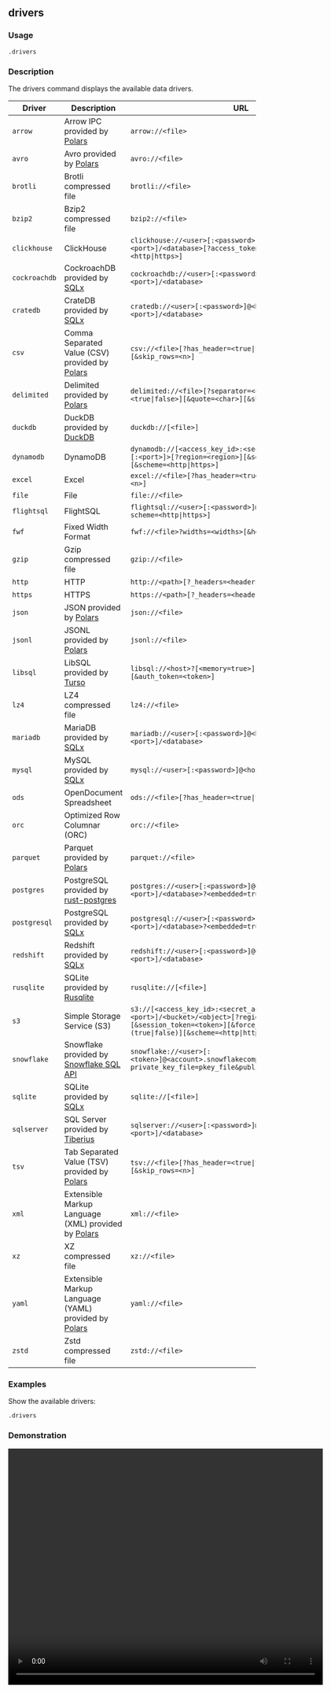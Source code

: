 ## drivers

### Usage

```text
.drivers
```

### Description

The drivers command displays the available data drivers.

| Driver        | Description                                                                                            | URL                                                                                                                                                                              |
|---------------|--------------------------------------------------------------------------------------------------------|----------------------------------------------------------------------------------------------------------------------------------------------------------------------------------|
| `arrow`       | Arrow IPC provided by [Polars](https://github.com/pola-rs/polars)                                      | `arrow://<file>`                                                                                                                                                                 |
| `avro`        | Avro provided by [Polars](https://github.com/pola-rs/polars)                                           | `avro://<file>`                                                                                                                                                                  |
| `brotli`      | Brotli compressed file                                                                                 | `brotli://<file>`                                                                                                                                                                |
| `bzip2`       | Bzip2 compressed file                                                                                  | `bzip2://<file>`                                                                                                                                                                 |
| `clickhouse`  | ClickHouse                                                                                             | `clickhouse://<user>[:<password>]@<host>[:<port>]/<database>[?access_token=<token>][&scheme=<http\|https>]`                                                                      |
| `cockroachdb` | CockroachDB provided by [SQLx](https://github.com/launchbadge/sqlx)                                    | `cockroachdb://<user>[:<password>]@<host>[:<port>]/<database>`                                                                                                                   |
| `cratedb`     | CrateDB provided by [SQLx](https://github.com/launchbadge/sqlx)                                        | `cratedb://<user>[:<password>]@<host>[:<port>]/<database>`                                                                                                                       |
| `csv`         | Comma Separated Value (CSV) provided by [Polars](https://github.com/pola-rs/polars)                    | `csv://<file>[?has_header=<true\|false>][&quote=<char>][&skip_rows=<n>]`                                                                                                         |
| `delimited`   | Delimited provided by [Polars](https://github.com/pola-rs/polars)                                      | `delimited://<file>[?separator=<char>][&has_header=<true\|false>][&quote=<char>][&skip_rows=<n>]`                                                                                |
| `duckdb`      | DuckDB provided by [DuckDB](https://duckdb.org/)                                                       | `duckdb://[<file>]`                                                                                                                                                              |
| `dynamodb`    | DynamoDB                                                                                               | `dynamodb://[<access_key_id>:<secret_access_key>@]<host>[:<port>]>[?region=<region>][&session_token=<token>][&scheme=<http\|https>]`                                             |
| `excel`       | Excel                                                                                                  | `excel://<file>[?has_header=<true\|false>][&skip_rows=<n>]`                                                                                                                      |
| `file`        | File                                                                                                   | `file://<file>`                                                                                                                                                                  |
| `flightsql`   | FlightSQL                                                                                              | `flightsql://<user>[:<password>]@<host>[:<port>][?scheme=<http\|https>]`                                                                                                         |
| `fwf`         | Fixed Width Format                                                                                     | `fwf://<file>?widths=<widths>[&headers=<headers>]`                                                                                                                               |
| `gzip`        | Gzip compressed file                                                                                   | `gzip://<file>`                                                                                                                                                                  |
| `http`        | HTTP                                                                                                   | `http://<path>[?_headers=<headers>]`                                                                                                                                             |
| `https`       | HTTPS                                                                                                  | `https://<path>[?_headers=<headers>]`                                                                                                                                            |
| `json`        | JSON provided by [Polars](https://github.com/pola-rs/polars)                                           | `json://<file>`                                                                                                                                                                  |
| `jsonl`       | JSONL provided by [Polars](https://github.com/pola-rs/polars)                                          | `jsonl://<file>`                                                                                                                                                                 |
| `libsql`      | LibSQL provided by [Turso](https://github.com/tursodatabase/libsql)                                    | `libsql://<host>?[<memory=true>][&file=<database_file>][&auth_token=<token>]`                                                                                                    |
| `lz4`         | LZ4 compressed file                                                                                    | `lz4://<file>`                                                                                                                                                                   |
| `mariadb`     | MariaDB provided by [SQLx](https://github.com/launchbadge/sqlx)                                        | `mariadb://<user>[:<password>]@<host>[:<port>]/<database>`                                                                                                                       |
| `mysql`       | MySQL provided by [SQLx](https://github.com/launchbadge/sqlx)                                          | `mysql://<user>[:<password>]@<host>[:<port>]/<database>`                                                                                                                         |
| `ods`         | OpenDocument Spreadsheet                                                                               | `ods://<file>[?has_header=<true\|false>][&skip_rows=<n>]`                                                                                                                        |
| `orc`         | Optimized Row Columnar (ORC)                                                                           | `orc://<file>`                                                                                                                                                                   |
| `parquet`     | Parquet provided by [Polars](https://github.com/pola-rs/polars)                                        | `parquet://<file>`                                                                                                                                                               |
| `postgres`    | PostgreSQL provided by [rust-postgres](https://github.com/sfackler/rust-postgres)                      | `postgres://<user>[:<password>]@<host>[:<port>]/<database>?<embedded=true>`                                                                                                      |
| `postgresql`  | PostgreSQL provided by [SQLx](https://github.com/launchbadge/sqlx)                                     | `postgresql://<user>[:<password>]@<host>[:<port>]/<database>?<embedded=true>`                                                                                                    |
| `redshift`    | Redshift provided by [SQLx](https://github.com/launchbadge/sqlx)                                       | `redshift://<user>[:<password>]@<host>[:<port>]/<database>`                                                                                                                      |
| `rusqlite`    | SQLite provided by [Rusqlite](https://github.com/rusqlite/rusqlite?tab=readme-ov-file#rusqlite)        | `rusqlite://[<file>]`                                                                                                                                                            |
| `s3`          | Simple Storage Service (S3)                                                                            | `s3://[<access_key_id>:<secret_access_key>@]<host>[:<port>]/<bucket>/<object>[?region=<region>][&session_token=<token>][&force_path_style=(true\|false)][&scheme=<http\|https>]` |
| `snowflake`   | Snowflake provided by [Snowflake SQL API](https://docs.snowflake.com/en/developer-guide/sql-api/index) | `snowflake://<user>[:<token>]@<account>.snowflakecomputing.com/[?private_key_file=pkey_file&public_key_file=pubkey_file]`                                                        |
| `sqlite`      | SQLite provided by [SQLx](https://github.com/launchbadge/sqlx)                                         | `sqlite://[<file>]`                                                                                                                                                              |
| `sqlserver`   | SQL Server provided by [Tiberius](https://github.com/prisma/tiberius)                                  | `sqlserver://<user>[:<password>]@<host>[:<port>]/<database>`                                                                                                                     |
| `tsv`         | Tab Separated Value (TSV) provided by [Polars](https://github.com/pola-rs/polars)                      | `tsv://<file>[?has_header=<true\|false>][&quote=<char>][&skip_rows=<n>]`                                                                                                         |
| `xml`         | Extensible Markup Language (XML) provided by [Polars](https://github.com/pola-rs/polars)               | `xml://<file>`                                                                                                                                                                   |
| `xz`          | XZ compressed file                                                                                     | `xz://<file>`                                                                                                                                                                    |
| `yaml`        | Extensible Markup Language (YAML) provided by [Polars](https://github.com/pola-rs/polars)              | `yaml://<file>`                                                                                                                                                                  |
| `zstd`        | Zstd compressed file                                                                                   | `zstd://<file>`                                                                                                                                                                  |

### Examples

Show the available drivers:

```text
.drivers
```

### Demonstration

<video width="640" height="480" controls>
  <source src="./demo.webm" type="video/webm">
  Your browser does not support the video tag.
</video>
